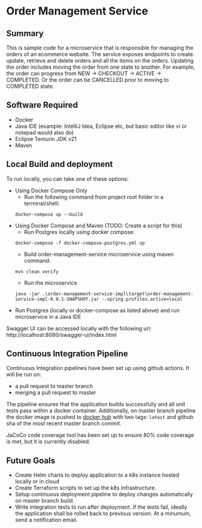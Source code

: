 # Order Management Service

## Summary

This is sample code for a microservice that is responsible for managing the orders of an ecommerce website. 
The service exposes endpoints to create. update, retrieve and delete orders and all the items on the orders.
Updating the order includes moving the order from one state to another. For example, the order can progress 
from NEW -> CHECKOUT -> ACTIVE -> COMPLETED. Or the order can be CANCELLED prior to moving to COMPLETED state.

## Software Required
* Docker
* Java IDE (example: IntelliJ Idea, Eclipse etc, but basic editor like vi or notepad would also do)
* Eclipse Temurin JDK v21
* Maven

## Local Build and deployment

To run locally, you can take one of these options:
* Using Docker Compose Only
    * Run the following command from project root folder in a terminal/shell:
    ``` 
    docker-compose up --build 
    ```
* Using Docker Compose and Maven (TODO: Create a script for this)
    * Run Postgres locally using docker compose:
    ``` 
    docker-compose -f docker-compose-postgres.yml up
    ```
    * Build order-management-service microservice using maven command:
    ```
    mvn clean verify
    ```
    * Run the microservice
    ```
    java -jar .\order-management-service-impl\target\order-management-service-impl-0.0.1-SNAPSHOT.jar --spring.profiles.active=local
    ```
* Run Postgres (locally or docker-compose as listed above) and run microservice in a Java IDE

Swagger UI can be accessed locally with the following url:
http://localhost:8080/swagger-ui/index.html

## Continuous Integration Pipeline
Continuous Integration pipelines have been set up using github actions. 
It will be run on:
* a pull request to master branch
* merging a pull request to master

The pipeline ensures that the application builds successfully and all unit tests pass within a docker container.
Additionally, on master branch pipeline the docker image is pushed to 
[docker hub](https://hub.docker.com/repository/docker/yrlalal/order-management-service/general) with two tags: 
`latest` and github sha of the most recent master branch commit.

JaCoCo code coverage tool has been set up to ensure 80% code coverage is met, but it is currently disabled.

## Future Goals
* Create Helm charts to deploy application to a k8s instance hosted locally or in cloud
* Create Terraform scripts to set up the k8s infrastructure.  
* Setup continuous deployment pipeline to deploy changes automatically on master branch build.
* Write integration tests to run after deployment. If the tests fail, ideally the application
shall be rolled back to previous version. At a minumum, send a notification email.








